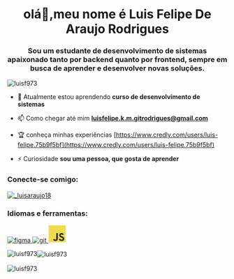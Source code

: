 <h1 align="center">olá👋,meu nome é Luis Felipe De Araujo Rodrigues</h1>
<h3 align="center">Sou um estudante de desenvolvimento de sistemas apaixonado tanto por backend quanto por frontend, sempre em busca de aprender e desenvolver novas soluções.</h3>

<p align="left"> <img src="https://komarev.com/ghpvc/?username=luisf973&label=Profile%20views&color=0e75b6&style=flat" alt="luisf973 " /> </p>

- 🌱 Atualmente estou aprendendo **curso de desenvolvimento de sistemas**

- 📫 Como chegar até mim **luisfelipe.k.m.gitrodrigues@gmail.com**

- 🏆 conheça minhas experiências [https://www.credly.com/users/luis-felipe.75b9f5bf](https://www.credly.com/users/luis-felipe.75b9f5bf)

- ⚡ Curiosidade **sou uma pessoa, que gosta de aprender**

<h3 align="left">Conecte-se comigo:</h3>
<p align="left">
<a href="https://instagram.com/_luisaraujo18" target="blank"><img align="center" src="https://raw.githubusercontent.com/rahuldkjain/github-profile-readme-generator/master/src/images/icons/Social/instagram.svg" alt="_luisaraujo18" height=" 30" width="40" /></a>
</p>

<h3 align="left">Idiomas e ferramentas:</h3>
<p align="left"> <a href="https://www.figma.com/" target="_blank" rel="noreferrer"> <img src="https://www.vectorlogo.zone/logos/figma/figma-icon.svg" alt="figma" largura="40" altura="40"/> </a> <a href="https://git-scm.com/" target="_blank" rel="noreferrer"> <img src="https://www.vectorlogo.zone/logos/git-scm/git-scm-icon.svg" alt="git" largura="40" altura="40"/> </a> <a href="https://developer.mozilla.org/en-US/docs/Web/JavaScript" target="_blank" rel="noreferrer"> <img src="https://raw.githubusercontent.com/devicons/devicon/master/icons/javascript/javascript-original.svg" alt="javascript" width="40" height="40"/> </a> </p>

<p><img align="left" src="https://github-readme-stats.vercel.app/api/top-langs?username=luisf973&show_icons=true&locale=en&layout=compact" alt=" luisf973" /></p>

<p> <img align="center" src="https://github-readme-stats.vercel.app/api?username=luisf973&show_icons=true&locale=en" alt="luisf973" /></p>

<p><img align="center" src="https://github-readme-streak-stats.herokuapp.com/?user=luisf973&" alt="luisf973" /></p>
